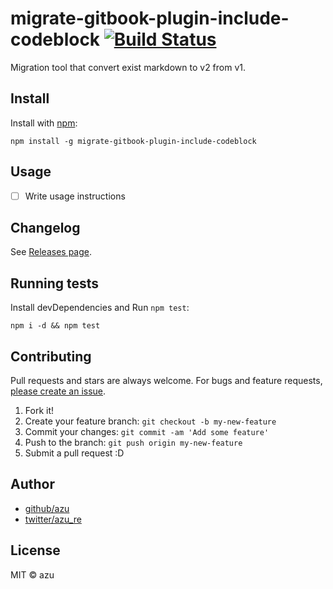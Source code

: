 # migrate-gitbook-plugin-include-codeblock [![Build Status](https://travis-ci.org/azu/migrate-gitbook-plugin-include-codeblock.svg?branch=master)](https://travis-ci.org/azu/migrate-gitbook-plugin-include-codeblock)

Migration tool that convert exist markdown to v2 from v1.

## Install

Install with [npm](https://www.npmjs.com/):

    npm install -g migrate-gitbook-plugin-include-codeblock

## Usage

- [ ] Write usage instructions

## Changelog

See [Releases page](https://github.com/azu/migrate-gitbook-plugin-include-codeblock/releases).

## Running tests

Install devDependencies and Run `npm test`:

    npm i -d && npm test

## Contributing

Pull requests and stars are always welcome.
For bugs and feature requests, [please create an issue](https://github.com/azu/migrate-gitbook-plugin-include-codeblock/issues).

1. Fork it!
2. Create your feature branch: `git checkout -b my-new-feature`
3. Commit your changes: `git commit -am 'Add some feature'`
4. Push to the branch: `git push origin my-new-feature`
5. Submit a pull request :D

## Author

- [github/azu](https://github.com/azu)
- [twitter/azu_re](http://twitter.com/azu_re)

## License

MIT © azu
